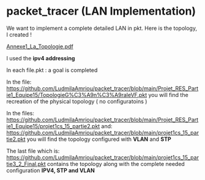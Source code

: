 # packet_tracer (LAN Implementation)
We want to implement a complete detailed LAN in pkt.
Here is the topology, I created !


[Annexe1_La_Topologie.pdf](https://github.com/LudmilaAmriou/packet_tracer/files/9903842/Annexe1_La_Topologie.pdf)


I used the **ipv4 addressing**

In each file.pkt : a goal is completed

In the file: https://github.com/LudmilaAmriou/packet_tracer/blob/main/Projet_RES_Partie1_Equipe15/TopologieG%C3%A9n%C3%A9raleVF.pkt
you will find the recreation of the physical topology ( no configuratoins )

In the files: https://github.com/LudmilaAmriou/packet_tracer/blob/main/Projet_RES_Partie1_Equipe15/projet1cs_15_partie2.pkt 
     and: https://github.com/LudmilaAmriou/packet_tracer/blob/main/projet1cs_15_partie2.pkt
     you will find the topology configured with **VLAN** and **STP**
     
     
The last file which is: https://github.com/LudmilaAmriou/packet_tracer/blob/main/projet1cs_15_partie3_2_Final.pkt
contains the topology along with the complete needed configuration **IPV4, STP and VLAN** 






